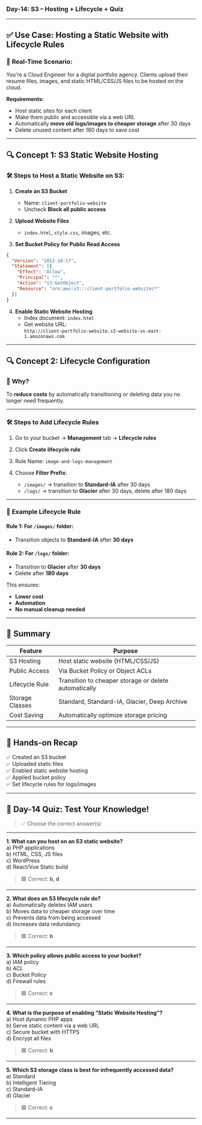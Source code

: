 ### **Day-14: S3 – Hosting + Lifecycle + Quiz**

---

## ✅ **Use Case: Hosting a Static Website with Lifecycle Rules**

### 🎯 **Real-Time Scenario:**

You’re a Cloud Engineer for a digital portfolio agency. Clients upload their resume files, images, and static HTML/CSS/JS files to be hosted on the cloud.

**Requirements:**
- Host static sites for each client
- Make them public and accessible via a web URL
- Automatically **move old logs/images to cheaper storage** after 30 days
- Delete unused content after 180 days to save cost

---

## 🔍 **Concept 1: S3 Static Website Hosting**

### 🛠️ **Steps to Host a Static Website on S3:**

1. **Create an S3 Bucket**
   - Name: `client-portfolio-website`
   - Uncheck **Block all public access**

2. **Upload Website Files**
   - `index.html`, `style.css`, images, etc.

3. **Set Bucket Policy for Public Read Access**
```json
{
  "Version": "2012-10-17",
  "Statement": [{
    "Effect": "Allow",
    "Principal": "*",
    "Action": "s3:GetObject",
    "Resource": "arn:aws:s3:::client-portfolio-website/*"
  }]
}
```

4. **Enable Static Website Hosting**
   - Index document: `index.html`
   - Get website URL:  
     `http://client-portfolio-website.s3-website-us-east-1.amazonaws.com`

---

## 🔍 **Concept 2: Lifecycle Configuration**

### 🎯 **Why?**
To **reduce costs** by automatically transitioning or deleting data you no longer need frequently.

---

### 🛠️ **Steps to Add Lifecycle Rules**

1. Go to your bucket → **Management** tab → **Lifecycle rules**
2. Click **Create lifecycle rule**
3. Rule Name: `image-and-logs-management`

4. Choose **Filter Prefix**:
   - `/images/` → transition to **Standard-IA** after 30 days
   - `/logs/` → transition to **Glacier** after 30 days, delete after 180 days

---

### 🧪 **Example Lifecycle Rule**

#### Rule 1: For `/images/` folder:
- Transition objects to **Standard-IA** after **30 days**

#### Rule 2: For `/logs/` folder:
- Transition to **Glacier** after **30 days**
- Delete after **180 days**

This ensures:
- **Lower cost**
- **Automation**
- **No manual cleanup needed**

---

## 🧠 Summary

| Feature           | Purpose                                               |
|------------------|--------------------------------------------------------|
| S3 Hosting        | Host static website (HTML/CSS/JS)                     |
| Public Access     | Via Bucket Policy or Object ACLs                      |
| Lifecycle Rule    | Transition to cheaper storage or delete automatically |
| Storage Classes   | Standard, Standard-IA, Glacier, Deep Archive          |
| Cost Saving       | Automatically optimize storage pricing                |

---

## 📝 **Hands-on Recap**

✅ Created an S3 bucket  
✅ Uploaded static files  
✅ Enabled static website hosting  
✅ Applied bucket policy  
✅ Set lifecycle rules for logs/images  

---

## 🧠 **Day-14 Quiz: Test Your Knowledge!**

> ✅ Choose the correct answer(s)

---

**1. What can you host on an S3 static website?**  
a) PHP applications  
b) HTML, CSS, JS files  
c) WordPress  
d) React/Vue Static build

> 🟩 Correct: **b, d**

---

**2. What does an S3 lifecycle rule do?**  
a) Automatically deletes IAM users  
b) Moves data to cheaper storage over time  
c) Prevents data from being accessed  
d) Increases data redundancy

> 🟩 Correct: **b**

---

**3. Which policy allows public access to your bucket?**  
a) IAM policy  
b) ACL  
c) Bucket Policy  
d) Firewall rules

> 🟩 Correct: **c**

---

**4. What is the purpose of enabling “Static Website Hosting”?**  
a) Host dynamic PHP apps  
b) Serve static content via a web URL  
c) Secure bucket with HTTPS  
d) Encrypt all files

> 🟩 Correct: **b**

---

**5. Which S3 storage class is best for infrequently accessed data?**  
a) Standard  
b) Intelligent Tiering  
c) Standard-IA  
d) Glacier

> 🟩 Correct: **c**

---


